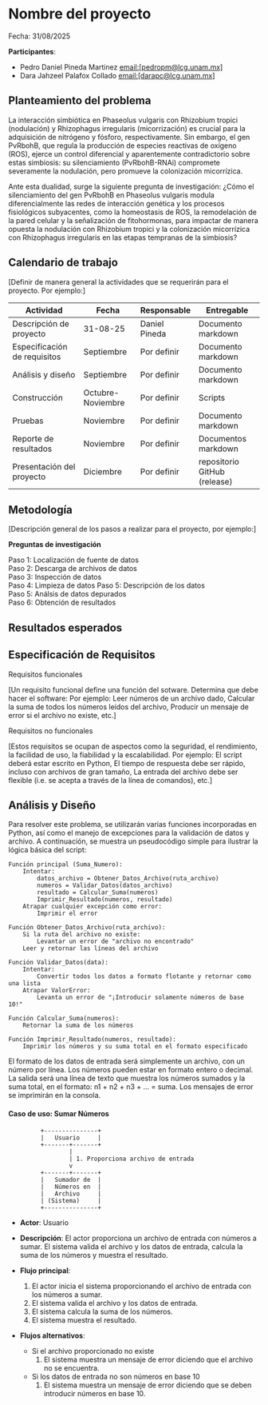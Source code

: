 # Nombre del proyecto

Fecha: 31/08/2025

**Participantes**:

- Pedro Daniel Pineda Martinez <email:[pedropm@lcg.unam.mx]>
- Dara Jahzeel Palafox Collado <email:[darapc@lcg.unam.mx]>

## Planteamiento del problema

La interacción simbiótica en Phaseolus vulgaris con Rhizobium tropici (nodulación) y Rhizophagus irregularis (micorrización) es crucial para la adquisición de nitrógeno y fósforo, respectivamente. Sin embargo, el gen PvRbohB, que regula la producción de especies reactivas de oxígeno (ROS), ejerce un control diferencial y aparentemente contradictorio sobre estas simbiosis: su silenciamiento (PvRbohB-RNAi) compromete severamente la nodulación, pero promueve la colonización micorrízica.

Ante esta dualidad, surge la siguiente pregunta de investigación: ¿Cómo el silenciamiento del gen PvRbohB en Phaseolus vulgaris modula diferencialmente las redes de interacción genética y los procesos fisiológicos subyacentes, como la homeostasis de ROS, la remodelación de la pared celular y la señalización de fitohormonas, para impactar de manera opuesta la nodulación con Rhizobium tropici y la colonización micorrízica con Rhizophagus irregularis en las etapas tempranas de la simbiosis?

## Calendario de trabajo

[Definir de manera general la actividades que se requerirán para el proyecto. Por ejemplo:]

| Actividad | Fecha   | Responsable  | Entregable |
|----------|----------|----------|----------|
| Descripción de proyecto    | 31-08-25  | Daniel Pineda  | Documento markdown |
| Especificación de requisitos    | Septiembre   | Por definir  | Documento markdown   |
| Análisis y diseño   | Septiembre  | Por definir  | Documento markdown |
| Construcción   | Octubre-Noviembre |  Por definir   | Scripts |
| Pruebas   | Noviembre  | Por definir    | Documento markdown |
| Reporte de resultados  | Noviembre  |  Por definir   | Documentos markdown |
| Presentación del proyecto   | Diciembre  |  Por definir  | repositorio GitHub (release)|



## Metodología
[Descripción general de los pasos a realizar para el proyecto, por ejemplo:]

**Preguntas de investigación**



Paso 1: Localización de fuente de datos  
Paso 2: Descarga de archivos de datos  
Paso 3: Inspección de datos  
Paso 4: Limpieza de datos
Paso 5: Descripción de los datos  
Paso 5: Análsis de datos depurados  
Paso 6: Obtención de resultados  



## Resultados esperados









## Especificación de Requisitos

Requisitos funcionales

[Un requisito funcional define una función del sotware. Determina que debe hacer el software: Por ejemplo: Leer números de un archivo dado, Calcular la suma de todos los números leídos del archivo, Producir un mensaje de error si el archivo no existe, etc.]


Requisitos no funcionales

[Estos requisitos se ocupan de aspectos como la seguridad, el rendimiento, la facilidad de uso, la fiabilidad y la escalabilidad. Por ejemplo: El script deberá estar escrito en Python, El tiempo de respuesta debe ser rápido, incluso con archivos de gran tamaño, La entrada del archivo debe ser flexible (i.e. se acepta a través de la línea de comandos), etc.]




## Análisis y Diseño



Para resolver este problema, se utilizarán varias funciones incorporadas en Python, así como el manejo de excepciones para la validación de datos y archivo. A continuación, se muestra un pseudocódigo simple para ilustrar la lógica básica del script:

```
Función principal (Suma_Numero):
    Intentar:
        datos_archivo = Obtener_Datos_Archivo(ruta_archivo)
        numeros = Validar_Datos(datos_archivo)
        resultado = Calcular_Suma(numeros)
        Imprimir_Resultado(numeros, resultado)
    Atrapar cualquier excepción como error:
        Imprimir el error

Función Obtener_Datos_Archivo(ruta_archivo):
    Si la ruta del archivo no existe:
        Levantar un error de "archivo no encontrado"
    Leer y retornar las líneas del archivo

Función Validar_Datos(data):
    Intentar:
        Convertir todos los datos a formato flotante y retornar como una lista
    Atrapar ValorError:
        Levanta un error de "¡Introducir solamente números de base 10!"

Función Calcular_Suma(numeros):
    Retornar la suma de los números

Función Imprimir_Resultado(numeros, resultado):
    Imprimir los números y su suma total en el formato especificado
```

El formato de los datos de entrada será simplemente un archivo, con un número por línea. Los números pueden estar en formato entero o decimal. La salida será una línea de texto que muestra los números sumados y la suma total, en el formato: n1 + n2 + n3 + ... = suma. Los mensajes de error se imprimirán en la consola.


#### Caso de uso: Sumar Números

```
         +---------------+
         |   Usuario     |
         +-------+-------+
                 |
                 | 1. Proporciona archivo de entrada
                 v
         +-------+-------+
         |   Sumador de  |
         |   Números en  |
         |   Archivo     |
         | (Sistema)     |
         +---------------+
```

- **Actor**: Usuario
- **Descripción**: El actor proporciona un archivo de entrada con números a sumar. El sistema valida el archivo y los datos de entrada, calcula la suma de los números y muestra el resultado.
- **Flujo principal**:

	1. El actor inicia el sistema proporcionando el archivo de entrada con los números a sumar.
	2. El sistema valida el archivo y los datos de entrada.
	3. El sistema calcula la suma de los números.
	4. El sistema muestra el resultado.
	
- **Flujos alternativos**:
	- Si el archivo proporcionado no existe
		1. El sistema muestra un mensaje de error diciendo que el archivo no se encuentra.
	- Si los datos de entrada no son números en base 10
		1. El sistema muestra un mensaje de error diciendo que se deben introducir números en base 10.
                
